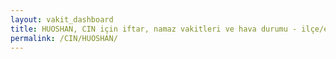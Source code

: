 ```yaml
---
layout: vakit_dashboard
title: HUOSHAN, CIN için iftar, namaz vakitleri ve hava durumu - ilçe/eyalet seç
permalink: /CIN/HUOSHAN/
---
```


<script type="text/javascript">
  var GLOBAL_COUNTRY = 'CIN';
  var GLOBAL_CITY = 'HUOSHAN';
  var GLOBAL_STATE = '';
  var lat = 72;
  var lon = 21;
</script>
